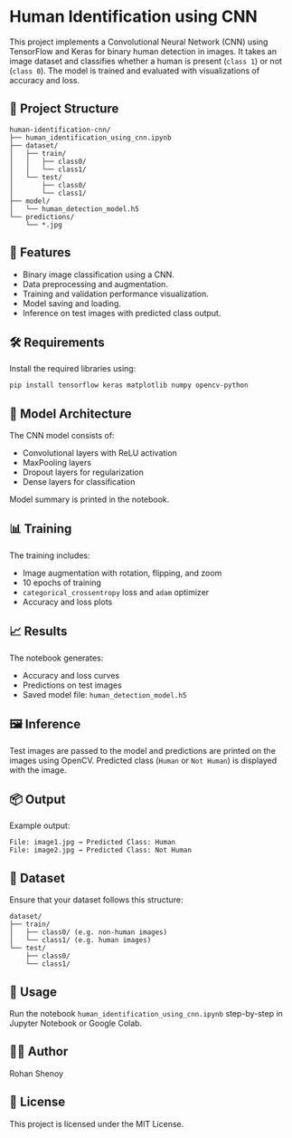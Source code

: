 # Human Identification using CNN

This project implements a Convolutional Neural Network (CNN) using TensorFlow and Keras for binary human detection in images. It takes an image dataset and classifies whether a human is present (`class 1`) or not (`class 0`). The model is trained and evaluated with visualizations of accuracy and loss.

## 📂 Project Structure

```
human-identification-cnn/
├── human_identification_using_cnn.ipynb
├── dataset/
│   ├── train/
│   │   ├── class0/
│   │   └── class1/
│   └── test/
│       ├── class0/
│       └── class1/
├── model/
│   └── human_detection_model.h5
└── predictions/
    └── *.jpg
```

## 🚀 Features

* Binary image classification using a CNN.
* Data preprocessing and augmentation.
* Training and validation performance visualization.
* Model saving and loading.
* Inference on test images with predicted class output.

## 🛠️ Requirements

Install the required libraries using:

```bash
pip install tensorflow keras matplotlib numpy opencv-python
```

## 🧠 Model Architecture

The CNN model consists of:

* Convolutional layers with ReLU activation
* MaxPooling layers
* Dropout layers for regularization
* Dense layers for classification

Model summary is printed in the notebook.

## 📊 Training

The training includes:

* Image augmentation with rotation, flipping, and zoom
* 10 epochs of training
* `categorical_crossentropy` loss and `adam` optimizer
* Accuracy and loss plots

## 📈 Results

The notebook generates:

* Accuracy and loss curves
* Predictions on test images
* Saved model file: `human_detection_model.h5`

## 🖼️ Inference

Test images are passed to the model and predictions are printed on the images using OpenCV. Predicted class (`Human` or `Not Human`) is displayed with the image.

## 📦 Output

Example output:

```
File: image1.jpg → Predicted Class: Human
File: image2.jpg → Predicted Class: Not Human
```

## 📁 Dataset

Ensure that your dataset follows this structure:

```
dataset/
├── train/
│   ├── class0/ (e.g. non-human images)
│   └── class1/ (e.g. human images)
└── test/
    ├── class0/
    └── class1/
```

## 📌 Usage

Run the notebook `human_identification_using_cnn.ipynb` step-by-step in Jupyter Notebook or Google Colab.

## 👨‍💻 Author

Rohan Shenoy

## 📜 License

This project is licensed under the MIT License.

